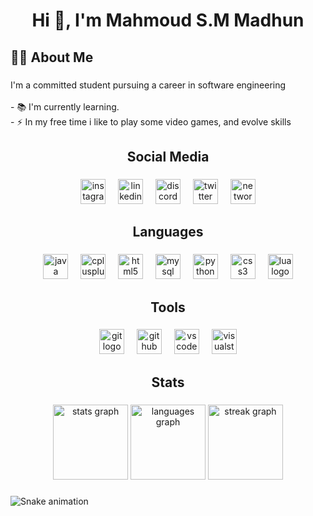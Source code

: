 <h1 align="center">Hi 👋, I'm Mahmoud S.M Madhun</h1>

###

<h2 align="left">👩‍💻  About Me</h2>

###

<p align="left">I'm a committed student pursuing a career in software engineering<br><br>- 📚 I'm currently learning.<br>- ⚡ In my free time i like to play some video games, and evolve skills</p>

###

<h2 align="center">Social Media</h2>

###

<div align="center">
  <img src="https://cdn.simpleicons.org/instagram/E4405F" height="40" alt="instagram logo"  />
  <img width="12" />
  <img src="https://skillicons.dev/icons?i=linkedin" height="40" alt="linkedin logo"  />
  <img width="12" />
  <img src="https://cdn.simpleicons.org/discord/5865F2" height="40" alt="discord logo"  />
  <img width="12" />
  <img src="https://cdn.jsdelivr.net/gh/devicons/devicon/icons/twitter/twitter-original.svg" height="40" alt="twitter logo"  />
  <img width="12" />
  <img src="https://cdn.jsdelivr.net/gh/devicons/devicon/icons/networkx/networkx-original.svg" height="40" alt="networkx logo"  />
</div>

###

<h2 align="center">Languages</h2>

###

<div align="center">
  <img src="https://skillicons.dev/icons?i=java" height="40" alt="java logo"  />
  <img width="12" />
  <img src="https://cdn.simpleicons.org/c++/00599C" height="40" alt="cplusplus logo"  />
  <img width="12" />
  <img src="https://cdn.simpleicons.org/html5/E34F26" height="40" alt="html5 logo"  />
  <img width="12" />
  <img src="https://cdn.simpleicons.org/mysql/4479A1" height="40" alt="mysql logo"  />
  <img width="12" />
  <img src="https://cdn.simpleicons.org/python/3776AB" height="40" alt="python logo"  />
  <img width="12" />
  <img src="https://cdn.simpleicons.org/css3/1572B6" height="40" alt="css3 logo"  />
  <img width="12" />
  <img src="https://cdn.simpleicons.org/lua/2C2D72" height="40" alt="lua logo"  />
</div>

###

<h2 align="center">Tools</h2>

###

<div align="center">
  <img src="https://cdn.simpleicons.org/git/F05032" height="40" alt="git logo"  />
  <img width="12" />
  <img src="https://cdn.simpleicons.org/github/181717" height="40" alt="github logo"  />
  <img width="12" />
  <img src="https://cdn.jsdelivr.net/gh/devicons/devicon/icons/vscode/vscode-original.svg" height="40" alt="vscode logo"  />
  <img width="12" />
  <img src="https://cdn.jsdelivr.net/gh/devicons/devicon/icons/visualstudio/visualstudio-plain.svg" height="40" alt="visualstudio logo"  />
</div>

###

<h2 align="center">Stats</h2>

###

<div align="center">
  <img src="https://github-readme-stats.vercel.app/api?username=ERR-RES0LVED&hide_title=false&hide_rank=false&show_icons=true&include_all_commits=true&count_private=true&disable_animations=false&theme=dark&locale=en&hide_border=true&order=1" height="120" alt="stats graph"  />
  <img src="https://github-readme-stats.vercel.app/api/top-langs?username=ERR-RES0LVED&locale=en&hide_title=false&layout=compact&card_width=320&langs_count=5&theme=dark&hide_border=true&order=2&custom_title=Languages%20Stats" height="120" alt="languages graph"  />
  <img src="https://streak-stats.demolab.com?user=ERR-RES0LVED&locale=en&mode=weekly&theme=dark&hide_border=true&border_radius=5&date_format=M%20j%5B,%20Y%5D&order=3" height="120" alt="streak graph"  />
</div>

###

<img src="https://raw.githubusercontent.com/ERR-RES0LVED/ERR-RES0LVED/output/snake.svg" alt="Snake animation" />

###
